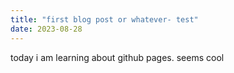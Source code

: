 ```yaml
---
title: "first blog post or whatever- test"
date: 2023-08-28
---
```

today i am learning about github pages. seems cool
